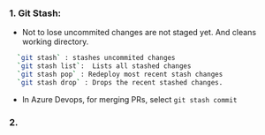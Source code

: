 

### 1. Git Stash:
  * Not to lose uncommited changes are not staged yet. And cleans working directory. 
````bash
  `git stash` : stashes uncommited changes
  `git stash list`:  Lists all stashed changes
  `git stash pop` : Redeploy most recent stash changes
  `git stash drop` : Drops the recent stashed changes.
````
  * In Azure Devops, for merging PRs, select `git stash commit` 
  
### 2. 
